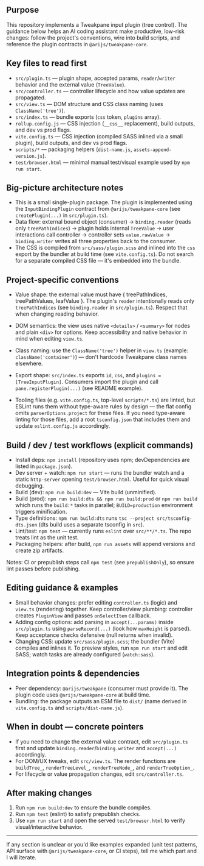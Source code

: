 ## Purpose

This repository implements a Tweakpane input plugin (tree control). The guidance below helps an AI coding assistant make productive, low-risk changes: follow the project's conventions, wire into build scripts, and reference the plugin contracts in `@arijs/tweakpane-core`.

## Key files to read first

- `src/plugin.ts` — plugin shape, accepted params, `reader`/`writer` behavior and the external value (`TreeValue`).
- `src/controller.ts` — controller lifecycle and how value updates are propagated.
- `src/view.ts` — DOM structure and CSS class naming (uses `ClassName('tree')`).
- `src/index.ts` — bundle exports (`css` token, `plugins` array).
- `rollup.config.js` — CSS injection (`__css__` replacement), build outputs, and dev vs prod flags.
- `vite.config.ts` — CSS injection (compiled SASS inlined via a small plugin), build outputs, and dev vs prod flags.
- `scripts/*` — packaging helpers (`dist-name.js`, `assets-append-version.js`).
- `test/browser.html` — minimal manual test/visual example used by `npm run start`.

## Big-picture architecture notes

- This is a small single-plugin package. The plugin is implemented using the `InputBindingPlugin` contract from `@arijs/tweakpane-core` (see `createPlugin(...)` in `src/plugin.ts`).
- Data flow: external bound object (consumer) -> `binding.reader` (reads only `treePathIndices`) -> plugin holds internal `TreeValue` -> user interactions call controller -> controller sets `value.rawValue` -> `binding.writer` writes all three properties back to the consumer.
- The CSS is compiled from `src/sass/plugin.scss` and inlined into the `css` export by the bundler at build time (see `vite.config.ts`). Do not search for a separate compiled CSS file — it's embedded into the bundle.

## Project-specific conventions

- Value shape: the external value must have { treePathIndices, treePathValues, leafValue }. The plugin's `reader` intentionally reads only `treePathIndices` (see `binding.reader` in `src/plugin.ts`). Respect that when changing reading behavior.
- DOM semantics: the view uses native `<details>` / `<summary>` for nodes and plain `<div>` for options. Keep accessibility and native behavior in mind when editing `view.ts`.
- Class naming: use the `ClassName('tree')` helper in `view.ts` (example: `className('container')`) — don't hardcode Tweakpane class names elsewhere.
- Export shape: `src/index.ts` exports `id`, `css`, and `plugins = [TreeInputPlugin]`. Consumers import the plugin and call `pane.registerPlugin(...)` (see README example).

- Tooling files (e.g. `vite.config.ts`, top-level `scripts/*.ts`) are linted, but ESLint runs them without type-aware rules by design — the flat config omits `parserOptions.project` for these files. If you need type-aware linting for those files, add a root `tsconfig.json` that includes them and update `eslint.config.js` accordingly.

## Build / dev / test workflows (explicit commands)

- Install deps: `npm install` (repository uses npm; devDependencies are listed in `package.json`).
- Dev server + watch: `npm run start` — runs the bundler watch and a static `http-server` opening `test/browser.html`. Useful for quick visual debugging.
- Build (dev): `npm run build:dev` — Vite build (unminified).
- Build (prod): `npm run build:dts && npm run build:prod` or `npm run build` which runs the `build:*` tasks in parallel; `BUILD=production` environment triggers minification.
- Type definitions: `npm run build:dts` runs `tsc --project src/tsconfig-dts.json` (dts build uses a separate tsconfig in `src`).
- Lint/test: `npm test` — currently runs `eslint` over `src/**/*.ts`. The repo treats lint as the unit test.
- Packaging helpers: after build, `npm run assets` will append versions and create zip artifacts.

Notes: CI or prepublish steps call `npm test` (see `prepublishOnly`), so ensure lint passes before publishing.

## Editing guidance & examples

- Small behavior changes: prefer editing `controller.ts` (logic) and `view.ts` (rendering) together. Keep controller/view plumbing: controller creates `PluginView` and passes `onSelectItem` callback.
- Adding config options: add parsing in `accept(...params)` inside `src/plugin.ts` using `parseRecord(...)` (look how `maxHeight` is parsed). Keep acceptance checks defensive (null returns when invalid).
- Changing CSS: update `src/sass/plugin.scss`; the bundler (Vite) compiles and inlines it. To preview styles, run `npm run start` and edit SASS; watch tasks are already configured (`watch:sass`).

## Integration points & dependencies

- Peer dependency: `@arijs/tweakpane` (consumer must provide it). The plugin code uses `@arijs/tweakpane-core` at build time.
- Bundling: the package outputs an ESM file to `dist/` (name derived in `vite.config.ts` and `scripts/dist-name.js`).

## When in doubt — concrete pointers

- If you need to change the external value contract, edit `src/plugin.ts` first and update `binding.reader`/`binding.writer` and `accept(...)` accordingly.
- For DOM/UX tweaks, edit `src/view.ts`. The render functions are `buildTree_`, `renderTreeLevel_`, `renderTreeNode_`, and `renderTreeOption_`.
- For lifecycle or value propagation changes, edit `src/controller.ts`.

## After making changes

1. Run `npm run build:dev` to ensure the bundle compiles.
2. Run `npm test` (eslint) to satisfy prepublish checks.
3. Use `npm run start` and open the served `test/browser.html` to verify visual/interactive behavior.

---
If any section is unclear or you'd like examples expanded (unit test patterns, API surface with `@arijs/tweakpane-core`, or CI steps), tell me which part and I will iterate.
